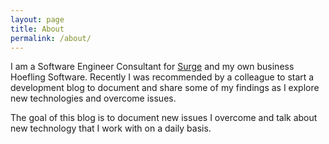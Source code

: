 ```yaml
---
layout: page
title: About
permalink: /about/
---
```


I am a Software Engineer Consultant for [Surge](http://www.surgeforware.com/) and my own business Hoefling Software. Recently I was recommended by a colleague to start a development blog to document and share some of my findings as I explore new technologies and overcome issues.

The goal of this blog is to document new issues I overcome and talk about new technology that I work with on a daily basis. 
